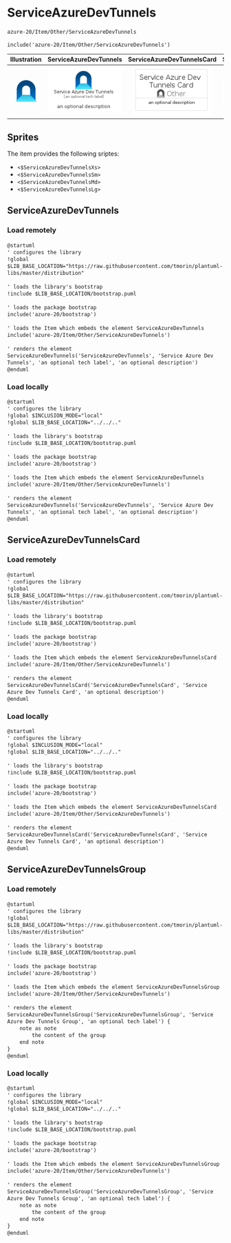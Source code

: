 # ServiceAzureDevTunnels


```text
azure-20/Item/Other/ServiceAzureDevTunnels
```

```text
include('azure-20/Item/Other/ServiceAzureDevTunnels')
```



| Illustration | ServiceAzureDevTunnels | ServiceAzureDevTunnelsCard | ServiceAzureDevTunnelsGroup |
| :---: | :---: | :---: | :---: |
| ![illustration for Illustration](../../../azure-20/Item/Other/ServiceAzureDevTunnels.png) | ![illustration for ServiceAzureDevTunnels](../../../azure-20/Item/Other/ServiceAzureDevTunnels.Local.png) | ![illustration for ServiceAzureDevTunnelsCard](../../../azure-20/Item/Other/ServiceAzureDevTunnelsCard.Local.png) | ![illustration for ServiceAzureDevTunnelsGroup](../../../azure-20/Item/Other/ServiceAzureDevTunnelsGroup.Local.png) |



## Sprites
The item provides the following sriptes:

- `<$ServiceAzureDevTunnelsXs>`
- `<$ServiceAzureDevTunnelsSm>`
- `<$ServiceAzureDevTunnelsMd>`
- `<$ServiceAzureDevTunnelsLg>`





## ServiceAzureDevTunnels

### Load remotely
```plantuml
@startuml
' configures the library
!global $LIB_BASE_LOCATION="https://raw.githubusercontent.com/tmorin/plantuml-libs/master/distribution"

' loads the library's bootstrap
!include $LIB_BASE_LOCATION/bootstrap.puml

' loads the package bootstrap
include('azure-20/bootstrap')

' loads the Item which embeds the element ServiceAzureDevTunnels
include('azure-20/Item/Other/ServiceAzureDevTunnels')

' renders the element
ServiceAzureDevTunnels('ServiceAzureDevTunnels', 'Service Azure Dev Tunnels', 'an optional tech label', 'an optional description')
@enduml
```

### Load locally
```plantuml
@startuml
' configures the library
!global $INCLUSION_MODE="local"
!global $LIB_BASE_LOCATION="../../.."

' loads the library's bootstrap
!include $LIB_BASE_LOCATION/bootstrap.puml

' loads the package bootstrap
include('azure-20/bootstrap')

' loads the Item which embeds the element ServiceAzureDevTunnels
include('azure-20/Item/Other/ServiceAzureDevTunnels')

' renders the element
ServiceAzureDevTunnels('ServiceAzureDevTunnels', 'Service Azure Dev Tunnels', 'an optional tech label', 'an optional description')
@enduml
```

## ServiceAzureDevTunnelsCard

### Load remotely
```plantuml
@startuml
' configures the library
!global $LIB_BASE_LOCATION="https://raw.githubusercontent.com/tmorin/plantuml-libs/master/distribution"

' loads the library's bootstrap
!include $LIB_BASE_LOCATION/bootstrap.puml

' loads the package bootstrap
include('azure-20/bootstrap')

' loads the Item which embeds the element ServiceAzureDevTunnelsCard
include('azure-20/Item/Other/ServiceAzureDevTunnels')

' renders the element
ServiceAzureDevTunnelsCard('ServiceAzureDevTunnelsCard', 'Service Azure Dev Tunnels Card', 'an optional description')
@enduml
```

### Load locally
```plantuml
@startuml
' configures the library
!global $INCLUSION_MODE="local"
!global $LIB_BASE_LOCATION="../../.."

' loads the library's bootstrap
!include $LIB_BASE_LOCATION/bootstrap.puml

' loads the package bootstrap
include('azure-20/bootstrap')

' loads the Item which embeds the element ServiceAzureDevTunnelsCard
include('azure-20/Item/Other/ServiceAzureDevTunnels')

' renders the element
ServiceAzureDevTunnelsCard('ServiceAzureDevTunnelsCard', 'Service Azure Dev Tunnels Card', 'an optional description')
@enduml
```

## ServiceAzureDevTunnelsGroup

### Load remotely
```plantuml
@startuml
' configures the library
!global $LIB_BASE_LOCATION="https://raw.githubusercontent.com/tmorin/plantuml-libs/master/distribution"

' loads the library's bootstrap
!include $LIB_BASE_LOCATION/bootstrap.puml

' loads the package bootstrap
include('azure-20/bootstrap')

' loads the Item which embeds the element ServiceAzureDevTunnelsGroup
include('azure-20/Item/Other/ServiceAzureDevTunnels')

' renders the element
ServiceAzureDevTunnelsGroup('ServiceAzureDevTunnelsGroup', 'Service Azure Dev Tunnels Group', 'an optional tech label') {
    note as note
        the content of the group
    end note
}
@enduml
```

### Load locally
```plantuml
@startuml
' configures the library
!global $INCLUSION_MODE="local"
!global $LIB_BASE_LOCATION="../../.."

' loads the library's bootstrap
!include $LIB_BASE_LOCATION/bootstrap.puml

' loads the package bootstrap
include('azure-20/bootstrap')

' loads the Item which embeds the element ServiceAzureDevTunnelsGroup
include('azure-20/Item/Other/ServiceAzureDevTunnels')

' renders the element
ServiceAzureDevTunnelsGroup('ServiceAzureDevTunnelsGroup', 'Service Azure Dev Tunnels Group', 'an optional tech label') {
    note as note
        the content of the group
    end note
}
@enduml
```

